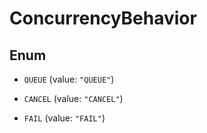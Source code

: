 

# ConcurrencyBehavior

## Enum


* `QUEUE` (value: `"QUEUE"`)

* `CANCEL` (value: `"CANCEL"`)

* `FAIL` (value: `"FAIL"`)




